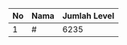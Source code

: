 | No | Nama            | Jumlah Level |
|----|-----------------|--------------|
| 1  | #    |    6235        |
